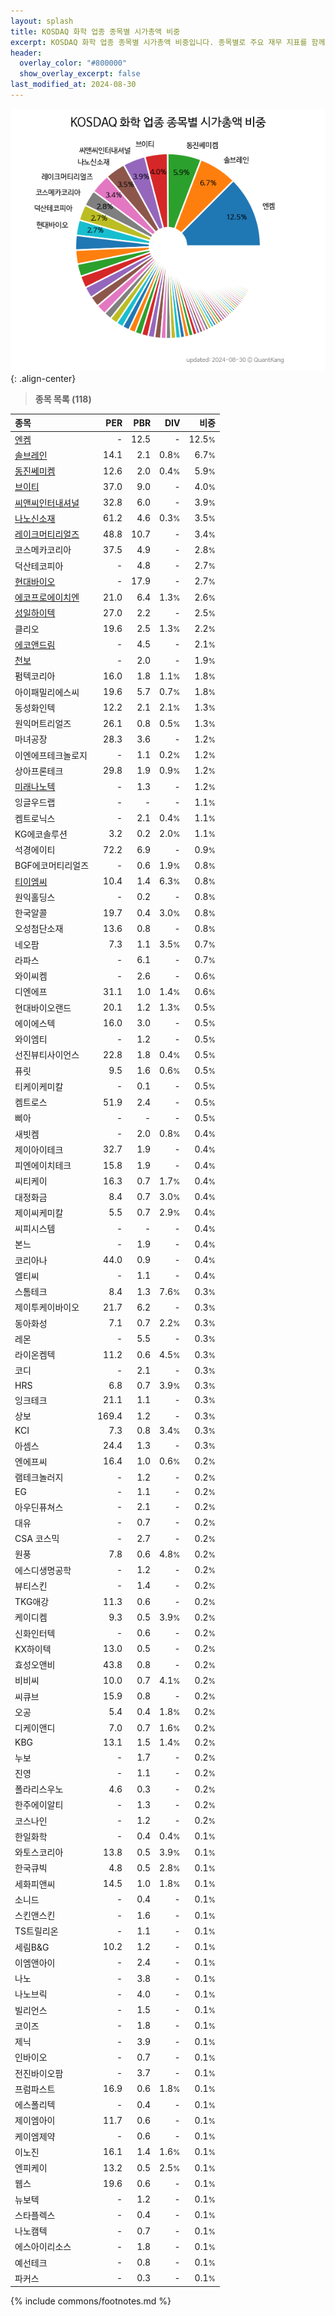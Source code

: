 ```yaml
---
layout: splash
title: KOSDAQ 화학 업종 종목별 시가총액 비중
excerpt: KOSDAQ 화학 업종 종목별 시가총액 비중입니다. 종목별로 주요 재무 지표를 함께 표시합니다.
header:
  overlay_color: "#800000"
  show_overlay_excerpt: false
last_modified_at: 2024-08-30
---
```



![KOSDAQ 화학 업종 종목별 시가총액 비중](/stats/sector/images/kosdaq_업종_화학_종목.png){: .align-center}


> **종목 목록 (118)**<a id="list"></a>

| **종목** | **PER** | **PBR** | **DIV** | **비중** |
| :------- | ------: | ------: | ------: | -------: |
| [엔켐](/348370/) | - | 12.5 | - | 12.5<small>%</small> |
| [솔브레인](/357780/) | 14.1 | 2.1 | 0.8<small>%</small> | 6.7<small>%</small> |
| [동진쎄미켐](/005290/) | 12.6 | 2.0 | 0.4<small>%</small> | 5.9<small>%</small> |
| [브이티](/018290/) | 37.0 | 9.0 | - | 4.0<small>%</small> |
| [씨앤씨인터내셔널](/352480/) | 32.8 | 6.0 | - | 3.9<small>%</small> |
| [나노신소재](/121600/) | 61.2 | 4.6 | 0.3<small>%</small> | 3.5<small>%</small> |
| [레이크머티리얼즈](/281740/) | 48.8 | 10.7 | - | 3.4<small>%</small> |
| 코스메카코리아 | 37.5 | 4.9 | - | 2.8<small>%</small> |
| 덕산테코피아 | - | 4.8 | - | 2.7<small>%</small> |
| [현대바이오](/048410/) | - | 17.9 | - | 2.7<small>%</small> |
| [에코프로에이치엔](/383310/) | 21.0 | 6.4 | 1.3<small>%</small> | 2.6<small>%</small> |
| [성일하이텍](/365340/) | 27.0 | 2.2 | - | 2.5<small>%</small> |
| 클리오 | 19.6 | 2.5 | 1.3<small>%</small> | 2.2<small>%</small> |
| [에코앤드림](/101360/) | - | 4.5 | - | 2.1<small>%</small> |
| [천보](/278280/) | - | 2.0 | - | 1.9<small>%</small> |
| 펌텍코리아 | 16.0 | 1.8 | 1.1<small>%</small> | 1.8<small>%</small> |
| 아이패밀리에스씨 | 19.6 | 5.7 | 0.7<small>%</small> | 1.8<small>%</small> |
| 동성화인텍 | 12.2 | 2.1 | 2.1<small>%</small> | 1.3<small>%</small> |
| 원익머트리얼즈 | 26.1 | 0.8 | 0.5<small>%</small> | 1.3<small>%</small> |
| 마녀공장 | 28.3 | 3.6 | - | 1.2<small>%</small> |
| 이엔에프테크놀로지 | - | 1.1 | 0.2<small>%</small> | 1.2<small>%</small> |
| 상아프론테크 | 29.8 | 1.9 | 0.9<small>%</small> | 1.2<small>%</small> |
| [미래나노텍](/095500/) | - | 1.3 | - | 1.2<small>%</small> |
| 잉글우드랩 | - | - | - | 1.1<small>%</small> |
| 켐트로닉스 | - | 2.1 | 0.4<small>%</small> | 1.1<small>%</small> |
| KG에코솔루션 | 3.2 | 0.2 | 2.0<small>%</small> | 1.1<small>%</small> |
| 석경에이티 | 72.2 | 6.9 | - | 0.9<small>%</small> |
| BGF에코머티리얼즈 | - | 0.6 | 1.9<small>%</small> | 0.8<small>%</small> |
| [티이엠씨](/425040/) | 10.4 | 1.4 | 6.3<small>%</small> | 0.8<small>%</small> |
| 원익홀딩스 | - | 0.2 | - | 0.8<small>%</small> |
| 한국알콜 | 19.7 | 0.4 | 3.0<small>%</small> | 0.8<small>%</small> |
| 오성첨단소재 | 13.6 | 0.8 | - | 0.8<small>%</small> |
| 네오팜 | 7.3 | 1.1 | 3.5<small>%</small> | 0.7<small>%</small> |
| 라파스 | - | 6.1 | - | 0.7<small>%</small> |
| 와이씨켐 | - | 2.6 | - | 0.6<small>%</small> |
| 디엔에프 | 31.1 | 1.0 | 1.4<small>%</small> | 0.6<small>%</small> |
| 현대바이오랜드 | 20.1 | 1.2 | 1.3<small>%</small> | 0.5<small>%</small> |
| 에이에스텍 | 16.0 | 3.0 | - | 0.5<small>%</small> |
| 와이엠티 | - | 1.2 | - | 0.5<small>%</small> |
| 선진뷰티사이언스 | 22.8 | 1.8 | 0.4<small>%</small> | 0.5<small>%</small> |
| 퓨릿 | 9.5 | 1.6 | 0.6<small>%</small> | 0.5<small>%</small> |
| 티케이케미칼 | - | 0.1 | - | 0.5<small>%</small> |
| 켐트로스 | 51.9 | 2.4 | - | 0.5<small>%</small> |
| 삐아 | - | - | - | 0.5<small>%</small> |
| 새빗켐 | - | 2.0 | 0.8<small>%</small> | 0.4<small>%</small> |
| 제이아이테크 | 32.7 | 1.9 | - | 0.4<small>%</small> |
| 피엔에이치테크 | 15.8 | 1.9 | - | 0.4<small>%</small> |
| 씨티케이 | 16.3 | 0.7 | 1.7<small>%</small> | 0.4<small>%</small> |
| 대정화금 | 8.4 | 0.7 | 3.0<small>%</small> | 0.4<small>%</small> |
| 제이씨케미칼 | 5.5 | 0.7 | 2.9<small>%</small> | 0.4<small>%</small> |
| 씨피시스템 | - | - | - | 0.4<small>%</small> |
| 본느 | - | 1.9 | - | 0.4<small>%</small> |
| 코리아나 | 44.0 | 0.9 | - | 0.4<small>%</small> |
| 엘티씨 | - | 1.1 | - | 0.4<small>%</small> |
| 스톰테크 | 8.4 | 1.3 | 7.6<small>%</small> | 0.3<small>%</small> |
| 제이투케이바이오 | 21.7 | 6.2 | - | 0.3<small>%</small> |
| 동아화성 | 7.1 | 0.7 | 2.2<small>%</small> | 0.3<small>%</small> |
| 레몬 | - | 5.5 | - | 0.3<small>%</small> |
| 라이온켐텍 | 11.2 | 0.6 | 4.5<small>%</small> | 0.3<small>%</small> |
| 코디 | - | 2.1 | - | 0.3<small>%</small> |
| HRS | 6.8 | 0.7 | 3.9<small>%</small> | 0.3<small>%</small> |
| 잉크테크 | 21.1 | 1.1 | - | 0.3<small>%</small> |
| 상보 | 169.4 | 1.2 | - | 0.3<small>%</small> |
| KCI | 7.3 | 0.8 | 3.4<small>%</small> | 0.3<small>%</small> |
| 아셈스 | 24.4 | 1.3 | - | 0.3<small>%</small> |
| 엔에프씨 | 16.4 | 1.0 | 0.6<small>%</small> | 0.2<small>%</small> |
| 램테크놀러지 | - | 1.2 | - | 0.2<small>%</small> |
| EG | - | 1.1 | - | 0.2<small>%</small> |
| 아우딘퓨쳐스 | - | 2.1 | - | 0.2<small>%</small> |
| 대유 | - | 0.7 | - | 0.2<small>%</small> |
| CSA 코스믹 | - | 2.7 | - | 0.2<small>%</small> |
| 원풍 | 7.8 | 0.6 | 4.8<small>%</small> | 0.2<small>%</small> |
| 에스디생명공학 | - | 1.2 | - | 0.2<small>%</small> |
| 뷰티스킨 | - | 1.4 | - | 0.2<small>%</small> |
| TKG애강 | 11.3 | 0.6 | - | 0.2<small>%</small> |
| 케이디켐 | 9.3 | 0.5 | 3.9<small>%</small> | 0.2<small>%</small> |
| 신화인터텍 | - | 0.6 | - | 0.2<small>%</small> |
| KX하이텍 | 13.0 | 0.5 | - | 0.2<small>%</small> |
| 효성오앤비 | 43.8 | 0.8 | - | 0.2<small>%</small> |
| 비비씨 | 10.0 | 0.7 | 4.1<small>%</small> | 0.2<small>%</small> |
| 씨큐브 | 15.9 | 0.8 | - | 0.2<small>%</small> |
| 오공 | 5.4 | 0.4 | 1.8<small>%</small> | 0.2<small>%</small> |
| 디케이앤디 | 7.0 | 0.7 | 1.6<small>%</small> | 0.2<small>%</small> |
| KBG | 13.1 | 1.5 | 1.4<small>%</small> | 0.2<small>%</small> |
| 누보 | - | 1.7 | - | 0.2<small>%</small> |
| 진영 | - | 1.1 | - | 0.2<small>%</small> |
| 폴라리스우노 | 4.6 | 0.3 | - | 0.2<small>%</small> |
| 한주에이알티 | - | 1.3 | - | 0.2<small>%</small> |
| 코스나인 | - | 1.2 | - | 0.2<small>%</small> |
| 한일화학 | - | 0.4 | 0.4<small>%</small> | 0.1<small>%</small> |
| 와토스코리아 | 13.8 | 0.5 | 3.9<small>%</small> | 0.1<small>%</small> |
| 한국큐빅 | 4.8 | 0.5 | 2.8<small>%</small> | 0.1<small>%</small> |
| 세화피앤씨 | 14.5 | 1.0 | 1.8<small>%</small> | 0.1<small>%</small> |
| 소니드 | - | 0.4 | - | 0.1<small>%</small> |
| 스킨앤스킨 | - | 1.6 | - | 0.1<small>%</small> |
| TS트릴리온 | - | 1.1 | - | 0.1<small>%</small> |
| 세림B&G | 10.2 | 1.2 | - | 0.1<small>%</small> |
| 이엠앤아이 | - | 2.4 | - | 0.1<small>%</small> |
| 나노 | - | 3.8 | - | 0.1<small>%</small> |
| 나노브릭 | - | 4.0 | - | 0.1<small>%</small> |
| 빌리언스 | - | 1.5 | - | 0.1<small>%</small> |
| 코이즈 | - | 1.8 | - | 0.1<small>%</small> |
| 제닉 | - | 3.9 | - | 0.1<small>%</small> |
| 인바이오 | - | 0.7 | - | 0.1<small>%</small> |
| 전진바이오팜 | - | 3.7 | - | 0.1<small>%</small> |
| 프럼파스트 | 16.9 | 0.6 | 1.8<small>%</small> | 0.1<small>%</small> |
| 에스폴리텍 | - | 0.4 | - | 0.1<small>%</small> |
| 제이엠아이 | 11.7 | 0.6 | - | 0.1<small>%</small> |
| 케이엠제약 | - | 0.6 | - | 0.1<small>%</small> |
| 이노진 | 16.1 | 1.4 | 1.6<small>%</small> | 0.1<small>%</small> |
| 엔피케이 | 13.2 | 0.5 | 2.5<small>%</small> | 0.1<small>%</small> |
| 웹스 | 19.6 | 0.6 | - | 0.1<small>%</small> |
| 뉴보텍 | - | 1.2 | - | 0.1<small>%</small> |
| 스타플렉스 | - | 0.4 | - | 0.1<small>%</small> |
| 나노캠텍 | - | 0.7 | - | 0.1<small>%</small> |
| 에스아이리소스 | - | 1.8 | - | 0.1<small>%</small> |
| 예선테크 | - | 0.8 | - | 0.1<small>%</small> |
| 파커스 | - | 0.3 | - | 0.1<small>%</small> |

{% include commons/footnotes.md %}